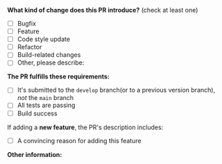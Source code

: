 <!-- PULL REQUEST TEMPLATE -->
<!-- (Update "[ ]" to "[x]" to check a box) -->

**What kind of change does this PR introduce?** (check at least one)

- [ ] Bugfix
- [ ] Feature
- [ ] Code style update
- [ ] Refactor
- [ ] Build-related changes
- [ ] Other, please describe:

**The PR fulfills these requirements:**

- [ ] It's submitted to the `develop` branch(or to a previous version branch), _not_ the `main` branch
- [ ] All tests are passing
- [ ] Build success

If adding a **new feature**, the PR's description includes:
- [ ] A convincing reason for adding this feature

**Other information:**
